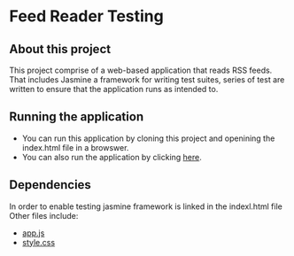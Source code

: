 # Feed Reader Testing 

## About this project
This project comprise of a web-based application that reads RSS feeds. That includes Jasmine a framework for writing test suites, series of test are written to ensure that the application runs as intended to.

## Running the application
* You can run this application by cloning this project and openining the index.html file in a browswer.
* You can also run the application by clicking <a href='https://hotboy01.github.io/simi-FEND-feadreader-testing/'>here</a>.

## Dependencies
In order to enable testing jasmine framework is linked in the indexl.html file
Other files include:
* <a href='https://github.com/hotboy01/simi1/blob/master/js/app.js'>app.js</a>
* <a href='https://github.com/hotboy01/simi1/blob/master/css/style.css'>style.css</a>


